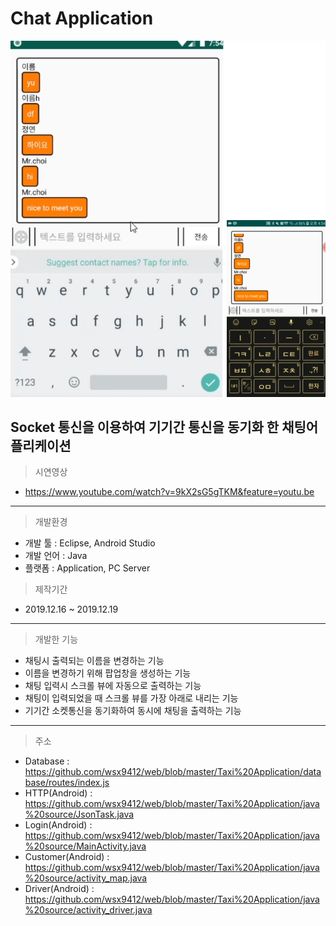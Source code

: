 # Chat Application
![홈](https://github.com/wsx9412/portfolio/blob/master/ChatApp/Picture/0.png)

Socket 통신을 이용하여 기기간 통신을 동기화 한 채팅어플리케이션
---
> 시연영상

  - https://www.youtube.com/watch?v=9kX2sG5gTKM&feature=youtu.be
---

> 개발환경

  - 개발 툴 : Eclipse, Android Studio
  - 개발 언어 : Java
  - 플랫폼 : Application, PC Server

> 제작기간
  - 2019.12.16 ~ 2019.12.19  

---
> 개발한 기능

  - 채팅시 출력되는 이름을 변경하는 기능   
  - 이름을 변경하기 위해 팝업창을 생성하는 기능
  - 채팅 입력시 스크롤 뷰에 자동으로 출력하는 기능
  - 채팅이 입력되었을 때 스크롤 뷰를 가장 아래로 내리는 기능
  - 기기간 소켓통신을 동기화하여 동시에 채팅을 출력하는 기능

---

> 주소
 - Database : <https://github.com/wsx9412/web/blob/master/Taxi%20Application/database/routes/index.js>
 - HTTP(Android) : <https://github.com/wsx9412/web/blob/master/Taxi%20Application/java%20source/JsonTask.java>
 - Login(Android) : <https://github.com/wsx9412/web/blob/master/Taxi%20Application/java%20source/MainActivity.java>
 - Customer(Android) : <https://github.com/wsx9412/web/blob/master/Taxi%20Application/java%20source/activity_map.java>
 - Driver(Android) : <https://github.com/wsx9412/web/blob/master/Taxi%20Application/java%20source/activity_driver.java>
